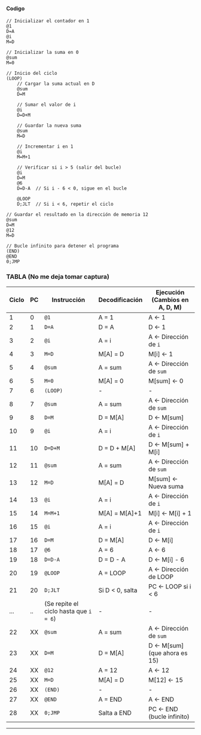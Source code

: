 #### Codigo
```assembly
// Inicializar el contador en 1
@1
D=A
@i
M=D

// Inicializar la suma en 0
@sum
M=0

// Inicio del ciclo
(LOOP)
    // Cargar la suma actual en D
    @sum
    D=M

    // Sumar el valor de i
    @i
    D=D+M

    // Guardar la nueva suma
    @sum
    M=D

    // Incrementar i en 1
    @i
    M=M+1

    // Verificar si i > 5 (salir del bucle)
    @i
    D=M
    @6
    D=D-A  // Si i - 6 < 0, sigue en el bucle

    @LOOP
    D;JLT  // Si i < 6, repetir el ciclo

// Guardar el resultado en la dirección de memoria 12
@sum
D=M
@12
M=D

// Bucle infinito para detener el programa
(END)
@END
0;JMP
```


### TABLA (No me deja tomar captura)

| Ciclo | PC  | Instrucción  | Decodificación | Ejecución (Cambios en A, D, M) |
|-------|----|-------------|---------------|--------------------------------|
| 1     | 0  | `@1`        | A = 1         | A ← 1                          |
| 2     | 1  | `D=A`       | D = A         | D ← 1                          |
| 3     | 2  | `@i`        | A = i         | A ← Dirección de `i`           |
| 4     | 3  | `M=D`       | M[A] = D      | M[i] ← 1                       |
| 5     | 4  | `@sum`      | A = sum       | A ← Dirección de `sum`         |
| 6     | 5  | `M=0`       | M[A] = 0      | M[sum] ← 0                     |
| 7     | 6  | `(LOOP)`    | -             | -                               |
| 8     | 7  | `@sum`      | A = sum       | A ← Dirección de `sum`         |
| 9     | 8  | `D=M`       | D = M[A]      | D ← M[sum]                     |
| 10    | 9  | `@i`        | A = i         | A ← Dirección de `i`           |
| 11    | 10 | `D=D+M`     | D = D + M[A]  | D ← M[sum] + M[i]              |
| 12    | 11 | `@sum`      | A = sum       | A ← Dirección de `sum`         |
| 13    | 12 | `M=D`       | M[A] = D      | M[sum] ← Nueva suma            |
| 14    | 13 | `@i`        | A = i         | A ← Dirección de `i`           |
| 15    | 14 | `M=M+1`     | M[A] = M[A]+1 | M[i] ← M[i] + 1                |
| 16    | 15 | `@i`        | A = i         | A ← Dirección de `i`           |
| 17    | 16 | `D=M`       | D = M[A]      | D ← M[i]                       |
| 18    | 17 | `@6`        | A = 6         | A ← 6                          |
| 19    | 18 | `D=D-A`     | D = D - A     | D ← M[i] - 6                   |
| 20    | 19 | `@LOOP`     | A = LOOP      | A ← Dirección de LOOP          |
| 21    | 20 | `D;JLT`     | Si D < 0, salta | PC ← LOOP si i < 6             |
| ...   | .. | (Se repite el ciclo hasta que `i = 6`) | - | - |
| 22    | XX | `@sum`      | A = sum       | A ← Dirección de `sum`         |
| 23    | XX | `D=M`       | D = M[A]      | D ← M[sum] (que ahora es 15)   |
| 24    | XX | `@12`       | A = 12        | A ← 12                         |
| 25    | XX | `M=D`       | M[A] = D      | M[12] ← 15                     |
| 26    | XX | `(END)`     | -             | -                               |
| 27    | XX | `@END`      | A = END       | A ← END                        |
| 28    | XX | `0;JMP`     | Salta a END   | PC ← END (bucle infinito)      |

---

